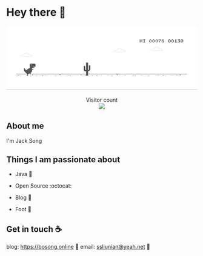 # Hey there :wave:

<img src="https://raw.githubusercontent.com/dislazy/dislazy/main/dino.gif" alt="Hello world">

<p align="center"> 
  Visitor count<br>
  <img src="https://profile-counter.glitch.me/dislazy/count.svg" />
</p>

## About me

I'm Jack Song


## Things I am passionate about

- Java :tea:

- Open Source :octocat:

- Blog :lemon:

- Foot :doughnut:

## Get in touch :coffee:


blog: https://bosong.online :link:
email: ssliunian@yeah.net :love_letter:

